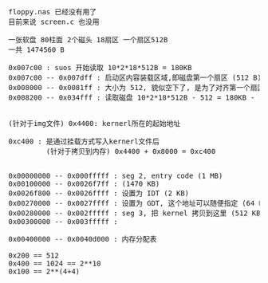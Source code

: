 <pre>
floppy.nas 已经没有用了
目前来说 screen.c 也没用

一张软盘 80柱面 2个磁头 18扇区 一个扇区512B
一共 1474560 B

0x007c00 : suos 开始读取 10*2*18*512B = 180KB
0x007c00 -- 0x007dff : 启动区内容装载区域,即磁盘第一个扇区 (512 B)
0x008000 -- 0x0081ff : 大小为 512, 貌似空下了, 是为了对齐第一个扇区
0x008200 -- 0x034fff : 读取磁盘 10*2*18*512B - 512 = 180KB - 512


(针对于img文件) 0x4400: kernerl所在的起始地址

0xc400 : 是通过挂载方式写入kernerl文件后
         (针对于拷贝到内存) 0x4400 + 0x8000 = 0xc400


0x00000000 -- 0x000fffff : seg 2, entry code (1 MB)
0x00100000 -- 0x0026f7ff : (1470 KB)
0x0026f800 -- 0x0026ffff : 设置为 IDT (2 KB)
0x00270000 -- 0x0027ffff : 设置为 GDT, 这个地址可以随便指定 (64 KB)
0x00280000 -- 0x002fffff : seg 3, 把 kernel 拷贝到这里 (512 KB)
0x00300000 -- 0x003fffff :

0x00400000 -- 0x0040d000 : 内存分配表

0x200 == 512
0x400 == 1024 == 2**10
0x100 == 2**(4+4)




</pre>
